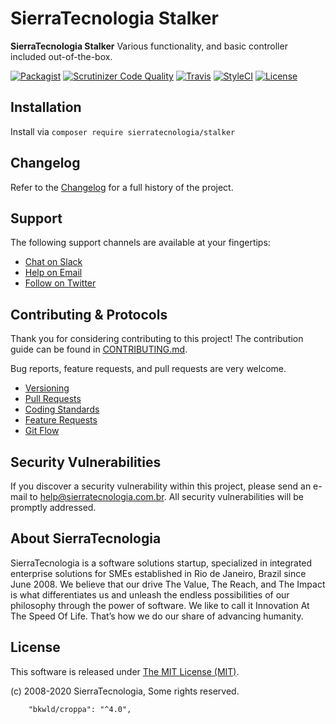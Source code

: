 # SierraTecnologia Stalker

**SierraTecnologia Stalker** Various functionality, and basic controller included out-of-the-box.

[![Packagist](https://img.shields.io/packagist/v/sierratecnologia/stalker.svg?label=Packagist&style=flat-square)](https://packagist.org/packages/sierratecnologia/stalker)
[![Scrutinizer Code Quality](https://img.shields.io/scrutinizer/g/sierratecnologia/stalker.svg?label=Scrutinizer&style=flat-square)](https://scrutinizer-ci.com/g/sierratecnologia/stalker/)
[![Travis](https://img.shields.io/travis/sierratecnologia/stalker.svg?label=TravisCI&style=flat-square)](https://travis-ci.org/sierratecnologia/stalker)
[![StyleCI](https://styleci.io/repos/60968880/shield)](https://styleci.io/repos/60968880)
[![License](https://img.shields.io/packagist/l/sierratecnologia/stalker.svg?label=License&style=flat-square)](https://github.com/sierratecnologia/stalker/blob/master/LICENSE)


## Installation

Install via `composer require sierratecnologia/stalker`


## Changelog

Refer to the [Changelog](CHANGELOG.md) for a full history of the project.


## Support

The following support channels are available at your fingertips:

- [Chat on Slack](https://bit.ly/sierratecnologia-slack)
- [Help on Email](mailto:help@sierratecnologia.com.br)
- [Follow on Twitter](https://twitter.com/sierratecnologia)


## Contributing & Protocols

Thank you for considering contributing to this project! The contribution guide can be found in [CONTRIBUTING.md](CONTRIBUTING.md).

Bug reports, feature requests, and pull requests are very welcome.

- [Versioning](CONTRIBUTING.md#versioning)
- [Pull Requests](CONTRIBUTING.md#pull-requests)
- [Coding Standards](CONTRIBUTING.md#coding-standards)
- [Feature Requests](CONTRIBUTING.md#feature-requests)
- [Git Flow](CONTRIBUTING.md#git-flow)


## Security Vulnerabilities

If you discover a security vulnerability within this project, please send an e-mail to [help@sierratecnologia.com.br](help@sierratecnologia.com.br). All security vulnerabilities will be promptly addressed.


## About SierraTecnologia

SierraTecnologia is a software solutions startup, specialized in integrated enterprise solutions for SMEs established in Rio de Janeiro, Brazil since June 2008. We believe that our drive The Value, The Reach, and The Impact is what differentiates us and unleash the endless possibilities of our philosophy through the power of software. We like to call it Innovation At The Speed Of Life. That’s how we do our share of advancing humanity.


## License

This software is released under [The MIT License (MIT)](LICENSE).

(c) 2008-2020 SierraTecnologia, Some rights reserved.



        "bkwld/croppa": "^4.0",